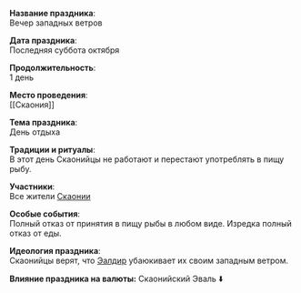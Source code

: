 **Название праздника**:  
Вечер западных ветров

**Дата праздника**:  
Последняя суббота октября

**Продолжительность**:  
1 день

**Место проведения**:  
[[Скаония]]

**Тема праздника**:  
День отдыха

**Традиции и ритуалы**:  
В этот день Скаонийцы не работают и перестают употреблять в пищу рыбу. 

**Участники**:  
Все жители [Скаонии](Скаония.md)

**Особые события**:  
Полный отказ от принятия в пищу рыбы в любом виде. Изредка полный отказ от еды.

**Идеология праздника**:  
Скаонийцы верят, что [Эалдир](Эалдир,%20Бог%20моря.md) убаюкивает их своим западным ветром.

**Влияние праздника на валюты:**
Скаонийский Эваль ⬇️